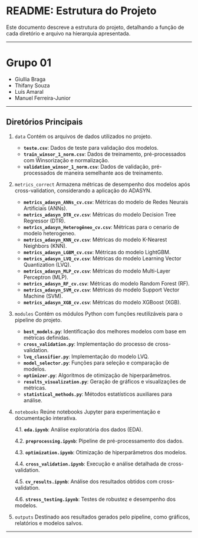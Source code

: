 # README: Estrutura do Projeto

Este documento descreve a estrutura do projeto, detalhando a função de cada diretório e arquivo na hierarquia apresentada.

---


# Grupo 01

* Giullia Braga
* Thifany Souza
* Luís Amaral
* Manuel Ferreira-Junior


---


## Diretórios Principais

1. `data`
Contém os arquivos de dados utilizados no projeto.
    - **`teste.csv`**: Dados de teste para validação dos modelos.
    - **`train_winsor_1_norm.csv`**: Dados de treinamento, pré-processados com Winsorização e normalização.
    - **`validation_winsor_1_norm.csv`**: Dados de validação, pré-processados de maneira semelhante aos de treinamento.

2. `metrics_correct`
Armazena métricas de desempenho dos modelos após cross-validation, considerando a aplicação do ADASYN.
    - **`metrics_adasyn_ANNs_cv.csv`**: Métricas do modelo de Redes Neurais Artificiais (ANNs).
    - **`metrics_adasyn_DTR_cv.csv`**: Métricas do modelo Decision Tree Regressor (DTR).
    - **`metrics_adasyn_Heterogêneo_cv.csv`**: Métricas para o cenario de modelo heterogeneo.
    - **`metrics_adasyn_KNN_cv.csv`**: Métricas do modelo K-Nearest Neighbors (KNN).
    - **`metrics_adasyn_LGBM_cv.csv`**: Métricas do modelo LightGBM.
    - **`metrics_adasyn_LVQ_cv.csv`**: Métricas do modelo Learning Vector Quantization (LVQ).
    - **`metrics_adasyn_MLP_cv.csv`**: Métricas do modelo Multi-Layer Perceptron (MLP).
    - **`metrics_adasyn_RF_cv.csv`**: Métricas do modelo Random Forest (RF).
    - **`metrics_adasyn_SVM_cv.csv`**: Métricas do modelo Support Vector Machine (SVM).
    - **`metrics_adasyn_XGB_cv.csv`**: Métricas do modelo XGBoost (XGB).

3. `modules`
Contém os módulos Python com funções reutilizáveis para o pipeline do projeto.
    - **`best_models.py`**: Identificação dos melhores modelos com base em métricas definidas.
    - **`cross_validation.py`**: Implementação do processo de cross-validation.
    - **`lvq_classifier.py`**: Implementação do modelo LVQ.
    - **`model_selector.py`**: Funções para seleção e comparação de modelos.
    - **`optimizer.py`**: Algoritmos de otimização de hiperparâmetros.
    - **`results_visualization.py`**: Geração de gráficos e visualizações de métricas.
    - **`statistical_methods.py`**: Métodos estatísticos auxiliares para análise.

4. `notebooks`
Reúne notebooks Jupyter para experimentação e documentação interativa.
    
    4.1. **`eda.ipynb`**: Análise exploratória dos dados (EDA).
    
    4.2. **`preprocessing.ipynb`**: Pipeline de pré-processamento dos dados.

    4.3. **`optimization.ipynb`**: Otimização de hiperparâmetros dos modelos.
    
    4.4. **`cross_validation.ipynb`**: Execução e análise detalhada de cross-validation.
    
    4.5. **`cv_results.ipynb`**: Análise dos resultados obtidos com cross-validation.
    
    4.6. **`stress_testing.ipynb`**: Testes de robustez e desempenho dos modelos.

5. `outputs`
Destinado aos resultados gerados pelo pipeline, como gráficos, relatórios e modelos salvos.

---